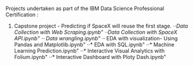  Projects undertaken as part of the IBM Data Science Professional Certification :
1. Capstone project - Predicting if SpaceX  will reuse the first stage.
	⋅⋅*Data Collection with Web Scraping.ipynb"
⋅⋅*Data Collection with SpaceX API.ipynb"
⋅⋅* Data wrangling.ipynb"
⋅⋅* EDA with visualization- Using Pandas and Matplotlib.ipynb"
⋅⋅* EDA with SQL.ipynb"
⋅⋅* Machine Learning Prediction.ipynb"
⋅⋅* Interactive Visual Analytics with Folium.ipynb"
⋅⋅* Interactive Dashboard with Ploty Dash.ipynb"

